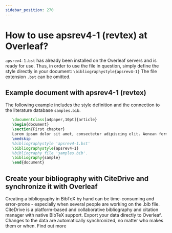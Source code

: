 ```yaml
---
sidebar_position: 270
---
```


# How to use apsrev4-1 (revtex) at Overleaf?
`apsrev4-1.bst` has already been installed on the Overleaf servers and is ready for use. Thus, in order to use the file in question, simply define the style directly in your document: `\bibliographystyle{apsrev4-1}` The file extension `.bst` can be omitted.

## Example document with apsrev4-1 (revtex)
The following example includes the style definition and the connection to the literature database `samples.bib`.
```tex
   \documentclass[a4paper,10pt]{article}
   \begin{document}
   \section{First chapter}
   Lorem ipsum dolor sit amet, consectetur adipiscing elit. Aenean fermentum justo massa, ut maximus mauris sodales et. Aenean vel elit a erat rhoncus pharetra.
   \medskip
   %bibliographystyle 'apsrev4-1.bst'
   \bibliographystyle{apsrev4-1}
   %bibliography file 'samples.bib'.
   \bibliography{sample}
   \end{document}
```

## Create your bibliography with CiteDrive and synchronize it with Overleaf
Creating a bibliography in BibTeX by hand can be time-consuming and error-prone - especially when several people are working on the .bib file. CiteDrive is a platform-based and collaborative bibliography and citation manager with native BibTeX support. Export your data directly to Overleaf. Changes to the data are automatically synchronized, no matter who makes them or when. Find out more